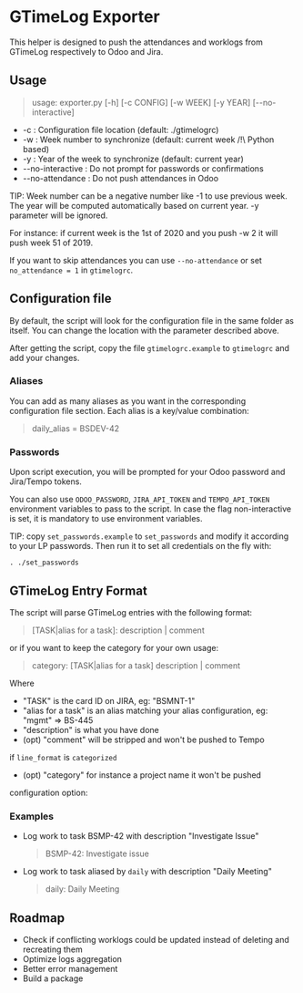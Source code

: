 # GTimeLog Exporter

This helper is designed to push the attendances and worklogs from GTimeLog
respectively to Odoo and Jira.

## Usage

> usage: exporter.py [-h] [-c CONFIG] [-w WEEK] [-y YEAR] [--no-interactive]

* -c : Configuration file location (default: ./gtimelogrc)
* -w : Week number to synchronize (default: current week /!\ Python based)
* -y : Year of the week to synchronize (default: current year)
* --no-interactive : Do not prompt for passwords or confirmations
* --no-attendance : Do not push attendances in Odoo

TIP: Week number can be a negative number like -1 to use previous week.
The year will be computed automatically based on current year.
-y parameter will be ignored.

For instance: if current week is the 1st of 2020 and you push -w 2
it will push week 51 of 2019.

If you want to skip attendances you can use `--no-attendance` or set `no_attendance = 1` in `gtimelogrc`.

## Configuration file

By default, the script will look for the configuration file in the same folder as itself.
You can change the location with the parameter described above.

After getting the script, copy the file `gtimelogrc.example` to `gtimelogrc` and add your changes.

### Aliases

You can add as many aliases as you want in the corresponding configuration file section.
Each alias is a key/value combination:
> daily_alias = BSDEV-42

### Passwords

Upon script execution, you will be prompted for your Odoo password and Jira/Tempo tokens.

You can also use `ODOO_PASSWORD`, `JIRA_API_TOKEN` and `TEMPO_API_TOKEN` environment variables to pass to the script.
In case the flag non-interactive is set, it is mandatory to use environment variables.

TIP: copy `set_passwords.example` to `set_passwords` and modify it according to your LP passwords.
Then run it to set all credentials on the fly with:

```
. ./set_passwords
```

## GTimeLog Entry Format

The script will parse GTimeLog entries with the following format:

> [TASK|alias for a task]: description | comment

or if you want to keep the category for your own usage:

> category: [TASK|alias for a task] description | comment

Where

* "TASK" is the card ID on JIRA, eg: "BSMNT-1"
* "alias for a task" is an alias matching your alias configuration, eg: "mgmt" => BS-445
* "description" is what you have done
* (opt) "comment" will be stripped and won't be pushed to Tempo

if `line_format` is `categorized`
* (opt) "category" for instance a project name it won't be pushed

configuration option:


### Examples

* Log work to task BSMP-42 with description "Investigate Issue"
  > BSMP-42: Investigate issue
* Log work to task aliased by `daily` with description "Daily Meeting"
  > daily: Daily Meeting

## Roadmap

* Check if conflicting worklogs could be updated instead of deleting and recreating them
* Optimize logs aggregation
* Better error management
* Build a package
